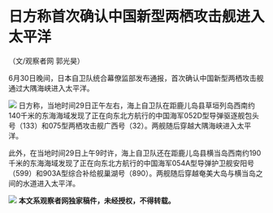 

# 日方称首次确认中国新型两栖攻击舰进入太平洋

（文/观察者网 郭光昊）

6月30日晚间，日本自卫队统合幕僚监部发布通报，首次确认中国新型两栖攻击舰通过大隅海峡进入太平洋。

![](https://inews.gtimg.com/newsapp_bt/0/15810765015/1000)
日方称，当地时间29日正午左右，海上自卫队在距鹿儿岛县草垣列岛西南约140千米的东海海域发现了正在向东北方航行的中国海军052D型导弹驱逐舰包头号（133）和075型两栖攻击舰广西号（32）。两舰随后穿越大隅海峡进入太平洋。

此外，在当地时间29日上午9时许，海上自卫队还在距鹿儿岛县横当岛西南约190千米的东海海域发现了正在向东北方航行的中国海军054A型导弹护卫舰安阳号（599）和903A型综合补给舰巢湖号（890）。两舰随后穿越奄美大岛与横当岛之间的水道进入太平洋。

![](https://inews.gtimg.com/newsapp_bt/0/15810765016/1000)
**本文系观察者网独家稿件，未经授权，不得转载。**

